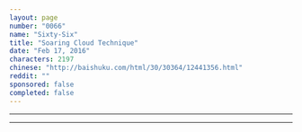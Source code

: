 ```yaml
---
layout: page
number: "0066"
name: "Sixty-Six"
title: "Soaring Cloud Technique"
date: "Feb 17, 2016"
characters: 2197
chinese: "http://baishuku.com/html/30/30364/12441356.html"
reddit: ""
sponsored: false
completed: false
---
```




- - -
- - -
